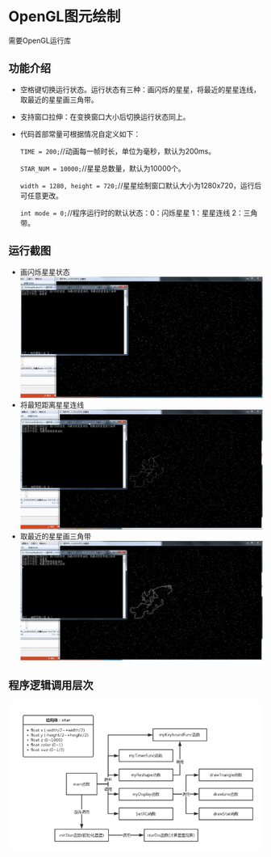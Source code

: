 # OpenGL图元绘制

需要OpenGL运行库

## 功能介绍
* 空格键切换运行状态。运行状态有三种：画闪烁的星星，将最近的星星连线，取最近的星星画三角带。
* 支持窗口拉伸：在变换窗口大小后切换运行状态同上。
* 代码首部常量可根据情况自定义如下：

	`TIME = 200;`//动画每一帧时长，单位为毫秒，默认为200ms。

	`STAR_NUM = 10000;`//星星总数量，默认为10000个。

	`width = 1280, height = 720;`//星星绘制窗口默认大小为1280x720，运行后可任意更改。

	`int mode = 0;`//程序运行时的默认状态：0：闪烁星星 1：星星连线 2：三角带。

## 运行截图
* 画闪烁星星状态
![](https://github.com/xuchenhao001/BIT-homework/blob/master/Computer%20graphics%20and%20visual%20computing/1/1.jpg)
* 将最短距离星星连线
![](https://github.com/xuchenhao001/BIT-homework/blob/master/Computer%20graphics%20and%20visual%20computing/1/2.jpg)
* 取最近的星星画三角带
![](https://github.com/xuchenhao001/BIT-homework/blob/master/Computer%20graphics%20and%20visual%20computing/1/3.jpg)

## 程序逻辑调用层次

![](https://github.com/xuchenhao001/BIT-homework/blob/master/Computer%20graphics%20and%20visual%20computing/1/4.png)